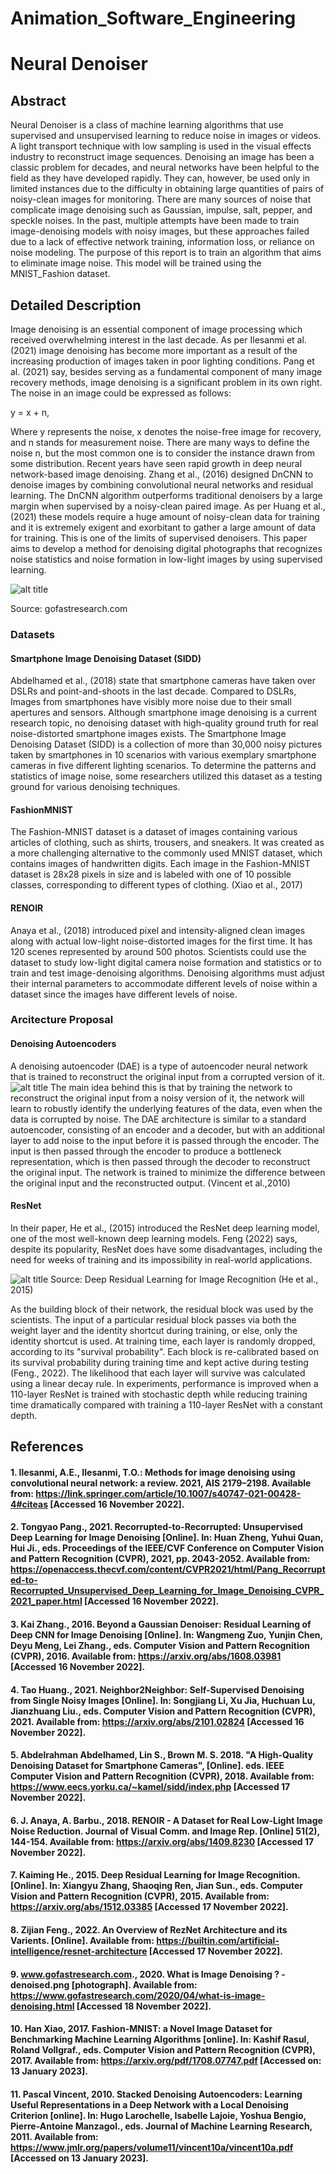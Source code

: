 # Animation_Software_Engineering
# Neural Denoiser  

## Abstract

Neural Denoiser is a class of machine learning algorithms that use supervised and unsupervised learning to reduce noise in images or videos. A light transport technique with low sampling is used in the visual effects industry to reconstruct image sequences. Denoising an image has been a classic problem for decades, and neural networks have been helpful to the field as they have developed rapidly. They can, however, be used only in limited instances due to the difficulty in obtaining large quantities of pairs of noisy-clean images for monitoring. There are many sources of noise that complicate image denoising such as Gaussian, impulse, salt, pepper, and speckle noises. In the past, multiple attempts have been made to train image-denoising models with noisy images, but these approaches failed due to a lack of effective network training, information loss, or reliance on noise modeling. The purpose of this report is to train an algorithm that aims to eliminate image noise. This model will be trained using the MNIST_Fashion dataset.


## Detailed Description

Image denoising is an essential component of image processing which received overwhelming interest in the last decade. As per Ilesanmi et al. (2021) image denoising has become more important as a result of the increasing production of images taken in poor lighting conditions. Pang et al. (2021) say, besides serving as a fundamental component of many image recovery methods, image denoising is a significant problem in its own right. The noise in an image could be expressed as follows:

y = x + n,

Where y represents the noise, x denotes the noise-free image for recovery, and n stands for measurement noise. There are many ways to define the noise n, but the most common one is to consider the instance drawn from some distribution. Recent years have seen rapid growth in deep neural network-based image denoising. Zhang et al., (2016)  designed DnCNN to denoise images by combining convolutional neural networks and residual learning. The DnCNN algorithm outperforms traditional denoisers by a large margin when supervised by a noisy-clean paired image. As per Huang et al., (2021) these models require a huge amount of noisy-clean data for training and it is extremely exigent and exorbitant to gather a large amount of data for training. This is one of the limits of supervised denoisers. This paper aims to develop a method for denoising digital photographs that recognizes noise statistics and noise formation in low-light images by using supervised learning.

![alt title](denoised.png)

Source: gofastresearch.com

### Datasets
#### Smartphone Image Denoising Dataset (SIDD)

Abdelhamed et al., (2018) state that smartphone cameras have taken over DSLRs and point-and-shoots in the last decade. Compared to DSLRs, Images from smartphones have visibly more noise due to their small apertures and sensors. Although smartphone image denoising is a current research topic, no denoising dataset with high-quality ground truth for real noise-distorted smartphone images exists. The Smartphone Image Denoising Dataset (SIDD) is a collection of more than 30,000 noisy pictures taken by smartphones in 10 scenarios with various exemplary smartphone cameras in five different lighting scenarios. To determine the patterns and statistics of image noise, some researchers utilized this dataset as a testing ground for various denoising techniques.

#### FashionMNIST

The Fashion-MNIST dataset is a dataset of images containing various articles of clothing, such as shirts, trousers, and sneakers. It was created as a more challenging alternative to the commonly used MNIST dataset, which contains images of handwritten digits. Each image in the Fashion-MNIST dataset is 28x28 pixels in size and is labeled with one of 10 possible classes, corresponding to different types of clothing. (Xiao et al., 2017)

#### RENOIR

Anaya et al., (2018) introduced pixel and intensity-aligned clean images along with actual low-light noise-distorted images for the first time. It has 120 scenes represented by around 500 photos. Scientists could use the dataset to study low-light digital camera noise formation and statistics or to train and test image-denoising algorithms. Denoising algorithms must adjust their internal parameters to accommodate different levels of noise within a dataset since the images have different levels of noise.

### Arcitecture Proposal

#### Denoising Autoencoders

A denoising autoencoder (DAE) is a type of autoencoder neural network that is trained to reconstruct the original input from a corrupted version of it.
![alt title](autoencoder.png)
The main idea behind this is that by training the network to reconstruct the original input from a noisy version of it, the network will learn to robustly identify the underlying features of the data, even when the data is corrupted by noise. The DAE architecture is similar to a standard autoencoder, consisting of an encoder and a decoder, but with an additional layer to add noise to the input before it is passed through the encoder. The input is then passed through the encoder to produce a bottleneck representation, which is then passed through the decoder to reconstruct the original input. The network is trained to minimize the difference between the original input and the reconstructed output. (Vincent et al.,2010) 

#### ResNet

In their paper, He et al., (2015) introduced the ResNet deep learning model, one of the most well-known deep learning models. Feng (2022) says, despite its popularity, ResNet does have some disadvantages, including the need for weeks of training and its impossibility in real-world applications.

![alt title](resnet.png)
Source: Deep Residual Learning for Image Recognition (He et al., 2015)

As the building block of their network, the residual block was used by the scientists. The input of a particular residual block passes via both the weight layer and the identity shortcut during training, or else, only the identity shortcut is used. At training time, each layer is randomly dropped, according to its "survival probability". Each block is re-calibrated based on its survival probability during training time and kept active during testing (Feng., 2022). The likelihood that each layer will survive was calculated using a linear decay rule. In experiments, performance is improved when a 110-layer ResNet is trained with stochastic depth while reducing training time dramatically compared with training a 110-layer ResNet with a constant depth.


## References
#### 1. Ilesanmi, A.E., Ilesanmi, T.O.: Methods for image denoising using convolutional neural network: a review. 2021, AIS 2179–2198. Available from: https://link.springer.com/article/10.1007/s40747-021-00428-4#citeas [Accessed 16 November 2022].

#### 2. Tongyao Pang., 2021. Recorrupted-to-Recorrupted: Unsupervised Deep Learning for Image Denoising [Online]. In: Huan Zheng, Yuhui Quan, Hui Ji., eds. Proceedings of the IEEE/CVF Conference on Computer Vision and Pattern Recognition (CVPR), 2021, pp. 2043-2052. Available from: https://openaccess.thecvf.com/content/CVPR2021/html/Pang_Recorrupted-to-Recorrupted_Unsupervised_Deep_Learning_for_Image_Denoising_CVPR_2021_paper.html [Accessed 16 November 2022].

#### 3. Kai Zhang., 2016. Beyond a Gaussian Denoiser: Residual Learning of Deep CNN for Image Denoising [Online]. In:  Wangmeng Zuo, Yunjin Chen, Deyu Meng, Lei Zhang., eds. Computer Vision and Pattern Recognition (CVPR), 2016. Available from: https://arxiv.org/abs/1608.03981 [Accessed 16 November 2022].

#### 4. Tao Huang., 2021. Neighbor2Neighbor: Self-Supervised Denoising from Single Noisy Images [Online]. In: Songjiang Li, Xu Jia, Huchuan Lu, Jianzhuang Liu., eds. Computer Vision and Pattern Recognition (CVPR), 2021. Available from: https://arxiv.org/abs/2101.02824 [Accessed 16 November 2022].

#### 5. Abdelrahman Abdelhamed, Lin S., Brown M. S. 2018. "A High-Quality Denoising Dataset for Smartphone Cameras", [Online]. eds. IEEE Computer Vision and Pattern Recognition (CVPR), 2018. Available from: https://www.eecs.yorku.ca/~kamel/sidd/index.php [Accessed 17 November 2022].

#### 6. J. Anaya, A. Barbu., 2018. RENOIR - A Dataset for Real Low-Light Image Noise Reduction. Journal of Visual Comm. and Image Rep. [Online] 51(2), 144-154. Available from: https://arxiv.org/abs/1409.8230 [Accessed 17 November 2022].

#### 7. Kaiming He., 2015. Deep Residual Learning for Image Recognition. [Online]. In: Xiangyu Zhang, Shaoqing Ren, Jian Sun., eds. Computer Vision and Pattern Recognition (CVPR), 2015. Available from: https://arxiv.org/abs/1512.03385 [Accessed 17 November 2022].

#### 8. Zijian Feng., 2022. An Overview of RezNet Architecture and its Varients. [Online]. Available from: https://builtin.com/artificial-intelligence/resnet-architecture [Accessed 17 November 2022].

#### 9. www.gofastresearch.com., 2020. What is Image Denoising ? - denoised.png [photograph]. Available from: https://www.gofastresearch.com/2020/04/what-is-image-denoising.html [Accessed 18 November 2022].

#### 10. Han Xiao, 2017. Fashion-MNIST: a Novel Image Dataset for Benchmarking Machine Learning Algorithms [online]. In: Kashif Rasul, Roland Vollgraf., eds. Computer Vision and Pattern Recognition (CVPR), 2017. Available from: https://arxiv.org/pdf/1708.07747.pdf [Accessed on: 13 January 2023].

#### 11. Pascal Vincent, 2010. Stacked Denoising Autoencoders: Learning Useful Representations in a Deep Network with a Local Denoising Criterion [online]. In: Hugo Larochelle, Isabelle Lajoie, Yoshua Bengio, Pierre-Antoine Manzagol., eds. Journal of Machine Learning Research, 2011. Available from: https://www.jmlr.org/papers/volume11/vincent10a/vincent10a.pdf [Accessed on 13 January 2023].



